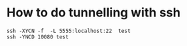 # How to do tunnelling with ssh
```
ssh -XYCN -f  -L 5555:localhost:22  test
ssh -YNCD 10080 test
```
